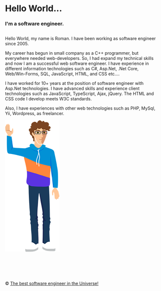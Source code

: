 # Hello World...  
### I'm a software engineer. 

<table>
</table>

Hello World, my name is Roman. I have been working as software engineer since 2005.

My career has begun in small company as a C++ programmer, but everywhere needed web-developers. So, I had expand my technical skills and now I am a successful web software engineer. I have experience in different information technologies such as C#, Asp.Net, .Net Core, Web/Win-Forms, SQL, JavaScript, HTML, and CSS etc....

I have worked for 10+ years at the position of software engineer with Asp.Net technologies. I have advanced skills and experience client technologies such as JavaScript, TypeScript, Ajax, jQuery. The HTML and CSS code I develop meets W3C standards.

Also, I have experiences with other web technologies such as PHP, MySql, Yii, Wordpress, as freelancer.

![me-logo](https://github.com/interreto/www.metlinskyi.com/blob/master/me.png)

&nbsp;
============
&copy; [The best software engineer in the Universe!](http://metlinskyi.com/)
